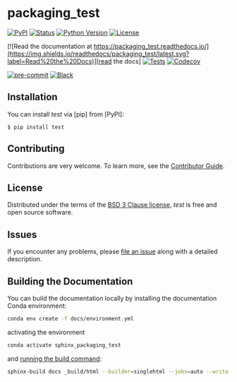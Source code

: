 # packaging_test

[![PyPI](https://img.shields.io/pypi/v/packaging_test.svg)][pypi status]
[![Status](https://img.shields.io/pypi/status/packaging_test.svg)][pypi status]
[![Python Version](https://img.shields.io/pypi/pyversions/packaging_test)][pypi status]
[![License](https://img.shields.io/pypi/l/packaging_test)][license]

[![Read the documentation at https://packaging_test.readthedocs.io/](https://img.shields.io/readthedocs/packaging_test/latest.svg?label=Read%20the%20Docs)][read the docs]
[![Tests](https://github.com/MaximeAgez/packaging_test/actions/workflows/python-test.yml/badge.svg)][tests]
[![Codecov](https://codecov.io/gh/MaximeAgez/packaging_test/branch/main/graph/badge.svg)][codecov]

[![pre-commit](https://img.shields.io/badge/pre--commit-enabled-brightgreen?logo=pre-commit&logoColor=white)][pre-commit]
[![Black](https://img.shields.io/badge/code%20style-black-000000.svg)][black]

[pypi status]: https://pypi.org/project/packaging_test/
[read the docs]: https://packaging_test.readthedocs.io/
[tests]: https://github.com/MaximeAgez/packaging_test/actions?workflow=Tests
[codecov]: https://app.codecov.io/gh/MaximeAgez/packaging_test
[pre-commit]: https://github.com/pre-commit/pre-commit
[black]: https://github.com/psf/black

## Installation

You can install _test_ via [pip] from [PyPI]:

```console
$ pip install test
```

## Contributing

Contributions are very welcome.
To learn more, see the [Contributor Guide][Contributor Guide].

## License

Distributed under the terms of the [BSD 3 Clause license][License],
_test_ is free and open source software.

## Issues

If you encounter any problems,
please [file an issue][Issue Tracker] along with a detailed description.


<!-- github-only -->

[command-line reference]: https://packaging_test.readthedocs.io/en/latest/usage.html
[License]: https://github.com/MaximeAgez/packaging_test/blob/main/LICENSE
[Contributor Guide]: https://github.com/MaximeAgez/packaging_test/blob/main/CONTRIBUTING.md
[Issue Tracker]: https://github.com/MaximeAgez/packaging_test/issues


## Building the Documentation

You can build the documentation locally by installing the documentation Conda environment:

```bash
conda env create -f docs/environment.yml
```

activating the environment

```bash
conda activate sphinx_packaging_test
```

and [running the build command](https://www.sphinx-doc.org/en/master/man/sphinx-build.html#sphinx-build):

```bash
sphinx-build docs _build/html --builder=singlehtml --jobs=auto --write-all; open _build/html/index.html
```